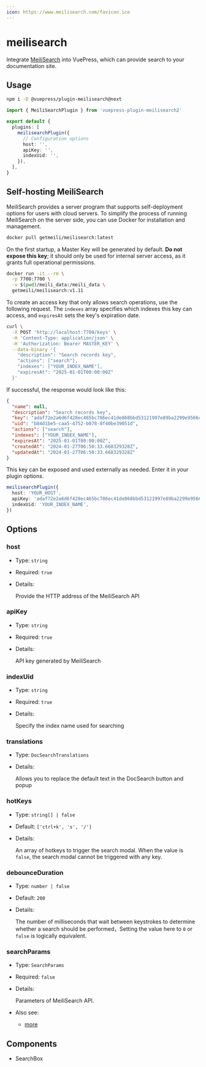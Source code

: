 ```yaml
---
icon: https://www.meilisearch.com/favicon.ico
---
```


# meilisearch

<NpmBadge package="@vuepress/plugin-meilisearch" />

Integrate [MeiliSearch](https://www.meilisearch.com/) into VuePress, which can provide search to your documentation site.

## Usage

```bash
npm i -D @vuepress/plugin-meilisearch@next
```

```ts
import { MeiliSearchPlugin } from 'vuepress-plugin-meilisearch2'

export default {
  plugins: [
    meilisearchPlugin({
      // Configuration options
      host: '',
      apiKey: '',
      indexUid: '',
    }),
  ],
}
```

## Self-hosting MeiliSearch

MeiliSearch provides a server program that supports self-deployment options for users with cloud servers. To simplify the process of running MeiliSearch on the server side, you can use Docker for installation and management.

```sh
docker pull getmeili/meilisearch:latest
```

On the first startup, a Master Key will be generated by default. **Do not expose this key**; it should only be used for internal server access, as it grants full operational permissions.

```sh
docker run -it --rm \
  -p 7700:7700 \
  -v $(pwd)/meili_data:/meili_data \
  getmeili/meilisearch:v1.11
```

To create an access key that only allows search operations, use the following request. The `indexes` array specifies which indexes this key can access, and `expiresAt` sets the key's expiration date.

```sh
curl \
  -X POST 'http://localhost:7700/keys' \
  -H 'Content-Type: application/json' \
  -H 'Authorization: Bearer MASTER_KEY' \
  --data-binary '{
    "description": "Search records key",
    "actions": ["search"],
    "indexes": ["YOUR_INDEX_NAME"],
    "expiresAt": "2025-01-01T00:00:00Z"
  }'
```

If successful, the response would look like this:

```json
{
  "name": null,
  "description": "Search records key",
  "key": "adaf72e2a6d6f428ec465bc786ec41de868bbd53121997e89ba2299e9566c88213",
  "uid": "b84d1be5-caa5-4752-b078-8f40be39051d",
  "actions": ["search"],
  "indexes": ["YOUR_INDEX_NAME"],
  "expiresAt": "2025-01-01T00:00:00Z",
  "createdAt": "2024-01-27T06:50:33.668329328Z",
  "updatedAt": "2024-01-27T06:50:33.668329328Z"
}
```

This key can be exposed and used externally as needed. Enter it in your plugin options.

```ts
meilisearchPlugin({
  host: 'YOUR_HOST',
  apiKey: 'adaf72e2a6d6f428ec465bc786ec41de868bbd53121997e89ba2299e9566c88213',
  indexUid: 'YOUR_INDEX_NAME',
})
```

## Options

### host

- Type: `string`

- Required: `true`

- Details:

  Provide the HTTP address of the MeiliSearch API

### apiKey

- Type: `string`

- Required: `true`

- Details:

  API key generated by MeiliSearch

### indexUid

- Type: `string`

- Required: `true`

- Details:

  Specify the index name used for searching

### translations

- Type: `DocSearchTranslations`

- Details:

  Allows you to replace the default text in the DocSearch button and popup

### hotKeys

- Type: `string[] | false`

- Default: `['ctrl+k', 's', '/']`

- Details:

  An array of hotkeys to trigger the search modal. When the value is `false`, the search modal cannot be triggered with any key.

### debounceDuration

- Type: `number | false`

- Default: `200`

- Details:

  The number of milliseconds that wait between keystrokes to determine whether a search should be performed，Setting the value here to `0` or `false` is logically equivalent.

### searchParams

- Type: `SearchParams`

- Required: `false`

- Details:

  Parameters of MeiliSearch API.

- Also see:
  - [more](https://www.meilisearch.com/docs/reference/api/search#search-parameters)

## Components

- SearchBox
